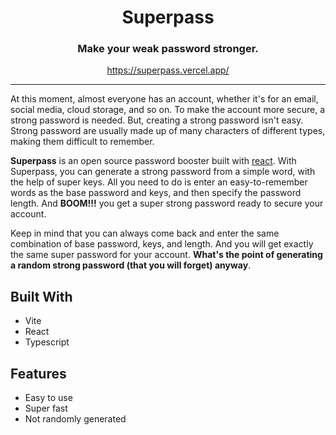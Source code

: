 <div align="center">

# Superpass
### Make your weak password stronger.
https://superpass.vercel.app/
</div>

---  

At this moment, almost everyone has an account, whether it's for an email, social media, cloud storage, and so on.  To make the account more secure, a strong password is needed. But, creating a strong password isn't easy. Strong password are usually made up of many characters of different types, making them difficult to remember.

**Superpass** is an open source password booster built with [react](https://reactjs.org/). With Superpass, you can generate a strong password from a simple word, with the help of super keys. All you need to do is enter an easy-to-remember words as the base password and keys, and then specify the password length. And **BOOM!!!** you get a super strong password ready to secure your account. 

Keep in mind that you can always come back and enter the same combination of base password, keys, and length. And you will get exactly the same super password for your account. **What's the point of generating a random strong password (that you will forget) anyway**.

## Built With
- Vite
- React
- Typescript

## Features
- Easy to use
- Super fast
- Not randomly generated
